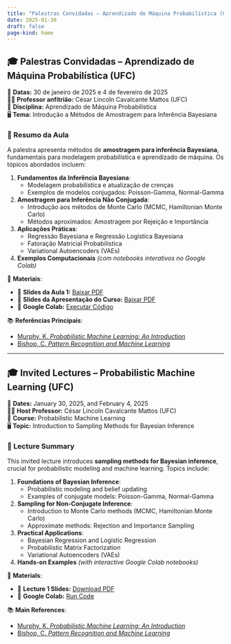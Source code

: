 ```yaml
---
title: "Palestras Convidadas – Aprendizado de Máquina Probabilística (UFC)"
date: 2025-01-30
draft: false
page-kind: home
---
```


## 🎓 Palestras Convidadas – Aprendizado de Máquina Probabilística (UFC)

📅 **Datas:** 30 de janeiro de 2025 e 4 de fevereiro de 2025  
👨‍🏫 **Professor anfitrião:** César Lincoln Cavalcante Mattos (UFC)  
📍 **Disciplina:** Aprendizado de Máquina Probabilística  
🖥️ **Tema:** Introdução a Métodos de Amostragem para Inferência Bayesiana  

### 📌 Resumo da Aula
A palestra apresenta métodos de **amostragem para inferência Bayesiana**, fundamentais para modelagem probabilística e aprendizado de máquina. Os tópicos abordados incluem:
1. **Fundamentos da Inferência Bayesiana**:
   - Modelagem probabilística e atualização de crenças
   - Exemplos de modelos conjugados: Poisson-Gamma, Normal-Gamma
2. **Amostragem para Inferência Não Conjugada**:
   - Introdução aos métodos de Monte Carlo (MCMC, Hamiltonian Monte Carlo)
   - Métodos aproximados: Amostragem por Rejeição e Importância
3. **Aplicações Práticas**:
   - Regressão Bayesiana e Regressão Logística Bayesiana
   - Fatoração Matricial Probabilística
   - Variational Autoencoders (VAEs)
4. **Exemplos Computacionais** *(com notebooks interativos no Google Colab)*

🔗 **Materiais**:
- 📄 **Slides da Aula 1:** [Baixar PDF](pdf/aula-1.pdf)
- 📄 **Slides da Apresentação do Curso:** [Baixar PDF](pdf/aula_amaprob_apresentacao.pdf)
- 📜 **Google Colab:** [Executar Código](https://colab.research.google.com/drive/12DTvgH4eBHidwY-iGNFYdxhHTuD8TAs3?usp=sharing)

📚 **Referências Principais**:
- [Murphy, K. *Probabilistic Machine Learning: An Introduction*](https://github.com/probml/pml-book/releases/latest/download/book1.pdf)
- [Bishop, C. *Pattern Recognition and Machine Learning*](https://www.microsoft.com/en-us/research/uploads/prod/2006/01/Bishop-Pattern-Recognition-and-Machine-Learning-2006.pdf)

---

## 🎓 Invited Lectures – Probabilistic Machine Learning (UFC)

📅 **Dates:** January 30, 2025, and February 4, 2025  
👨‍🏫 **Host Professor:** César Lincoln Cavalcante Mattos (UFC)  
📍 **Course:** Probabilistic Machine Learning  
🖥️ **Topic:** Introduction to Sampling Methods for Bayesian Inference  

### 📌 Lecture Summary
This invited lecture introduces **sampling methods for Bayesian inference**, crucial for probabilistic modeling and machine learning. Topics include:
1. **Foundations of Bayesian Inference**:
   - Probabilistic modeling and belief updating
   - Examples of conjugate models: Poisson-Gamma, Normal-Gamma
2. **Sampling for Non-Conjugate Inference**:
   - Introduction to Monte Carlo methods (MCMC, Hamiltonian Monte Carlo)
   - Approximate methods: Rejection and Importance Sampling
3. **Practical Applications**:
   - Bayesian Regression and Logistic Regression
   - Probabilistic Matrix Factorization
   - Variational Autoencoders (VAEs)
4. **Hands-on Examples** *(with interactive Google Colab notebooks)*

🔗 **Materials**:
- 📄 **Lecture 1 Slides:** [Download PDF](pdf/aula-1.pdf)
- 📜 **Google Colab:** [Run Code](https://colab.research.google.com/drive/12DTvgH4eBHidwY-iGNFYdxhHTuD8TAs3?usp=sharing)

📚 **Main References**:
- [Murphy, K. *Probabilistic Machine Learning: An Introduction*](https://github.com/probml/pml-book/releases/latest/download/book1.pdf)
- [Bishop, C. *Pattern Recognition and Machine Learning*](https://www.microsoft.com/en-us/research/uploads/prod/2006/01/Bishop-Pattern-Recognition-and-Machine-Learning-2006.pdf)

